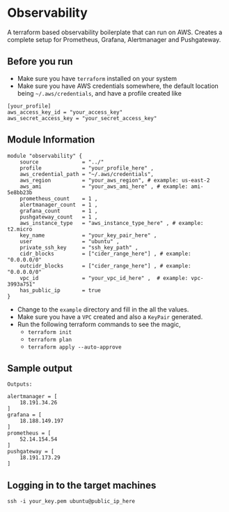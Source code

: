 # Observability
A terraform based observability boilerplate that can run on AWS.
Creates a complete setup for Prometheus, Grafana, Alertmanager and Pushgateway. 

## Before you run
* Make sure you have `terraform` installed on your system
* Make sure you have AWS credentials somewhere, the default location being `~/.aws/credentials`, and have a profile created like

```
[your_profile]
aws_access_key_id = "your_access_key"
aws_secret_access_key = "your_secret_access_key"

```

## Module Information
```
module "observability" {
    source              = "../"
    profile             = "your_profile_here" ,
    aws_credential_path = "~/.aws/credentials",
    aws_region          = "your_aws_region", # example: us-east-2
    aws_ami             = "your_aws_ami_here" , # example: ami-5e8bb23b
    prometheus_count    = 1 ,
    alertmanager_count  = 1 ,
    grafana_count       = 1 ,
    pushgateway_count   = 1 ,
    aws_instance_type   = "aws_instance_type_here" , # example: t2.micro
    key_name            = "your_key_pair_here" , 
    user                = "ubuntu" ,
    private_ssh_key     = "ssh_key_path" ,
    cidr_blocks         = ["cider_range_here"] , # example: "0.0.0.0/0"
    outcidr_blocks      = ["cider_range_here"] , # example: "0.0.0.0/0"
    vpc_id              = "your_vpc_id_here" ,  # example: vpc-3993a751"
    has_public_ip       = true
}
```
* Change to the `example` directory and fill in the all the values.
* Make sure you have a `VPC` created and also a `KeyPair` generated.
* Run the following terraform commands to see the magic,
    * `terraform init`
    * `terraform plan`
    * `terraform apply --auto-approve`
    
## Sample output
```
Outputs:

alertmanager = [
    18.191.34.26
]
grafana = [
    18.188.149.197
]
prometheus = [
    52.14.154.54
]
pushgateway = [
    18.191.173.29
]
```

## Logging in to the target machines 
```
ssh -i your_key.pem ubuntu@public_ip_here
```
